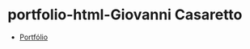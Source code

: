 # portfolio-html-Giovanni Casaretto
* [Portfólio](https://giovanniclc.github.io/portfolio-html-CasaretoGio/)
